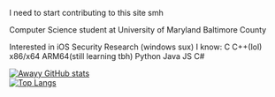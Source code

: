 I need to start contributing to this site smh

Computer Science student at University of Maryland Baltimore County

Interested in iOS Security Research (windows sux)
I know:
C
C++(lol)
x86/x64
ARM64(still learning tbh)
Python
Java
JS
C#



[![Awayy GitHub stats](https://github-readme-stats.vercel.app/api?username=0xAwayy&theme=tokyonight)](https://github.com/0xAwayy/github-readme-stats)<br/>
[![Top Langs](https://github-readme-stats.vercel.app/api/top-langs/?username=0xAwayy&theme=tokyonight&layout=compact)](https://github.com/0xAwayy/github-readme-stats)

